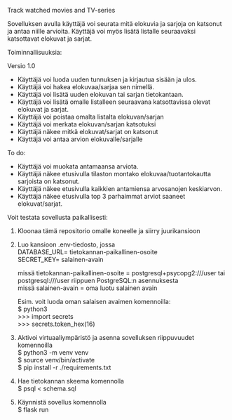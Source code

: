 Track watched movies and TV-series

Sovelluksen avulla käyttäjä voi seurata mitä elokuvia ja sarjoja on katsonut ja antaa niille arvioita. Käyttäjä voi myös lisätä listalle seuraavaksi katsottavat elokuvat ja sarjat.

Toiminnallisuuksia:

Versio 1.0

- Käyttäjä voi luoda uuden tunnuksen ja kirjautua sisään ja ulos.
- Käyttäjä voi hakea elokuvaa/sarjaa sen nimellä.
- Käyttäjä voi lisätä uuden elokuvan tai sarjan tietokantaan.
- Käyttäjä voi lisätä omalle listalleen seuraavana katsottavissa olevat elokuvat ja sarjat.
- Käyttäjä voi poistaa omalta listalta elokuvan/sarjan
- Käyttäjä voi merkata elokuvan/sarjan katsotuksi
- Käyttäjä näkee mitkä elokuvat/sarjat on katsonut
- Käyttäjä voi antaa arvion elokuvalle/sarjalle


To do:
- Käyttäjä voi muokata antamaansa arviota.
- Käyttäjä näkee etusivulla tilaston montako elokuvaa/tuotantokautta sarjoista on katsonut.
- Käyttäjä näkee etusivulla kaikkien antamiensa arvosanojen keskiarvon.
- Käyttäjä näkee etusivulla top 3 parhaimmat arviot saaneet elokuvat/sarjat.

Voit testata sovellusta paikallisesti:
1. Kloonaa tämä repositorio omalle koneelle ja siirry juurikansioon
2. Luo kansioon .env-tiedosto, jossa\
    DATABASE_URL= tietokannan-paikallinen-osoite\
    SECRET_KEY= salainen-avain

    missä tietokannan-paikallinen-osoite = postgresql+psycopg2:///user tai postgresql:///user riippuen PostgreSQL:n asennuksesta\
    missä salainen-avain = oma luotu salainen avain
    
    Esim. voit luoda oman salaisen avaimen komennoilla:\
        $ python3\
        >>> import secrets\
        >>> secrets.token_hex(16)

3. Aktivoi virtuaaliympäristö ja asenna sovelluksen riippuvuudet komennoilla\
    $ python3 -m venv venv\
    $ source venv/bin/activate\
    $ pip install -r ./requirements.txt

4. Hae tietokannan skeema komennolla\
    $ psql < schema.sql
5. Käynnistä sovellus komennolla\
    $ flask run
